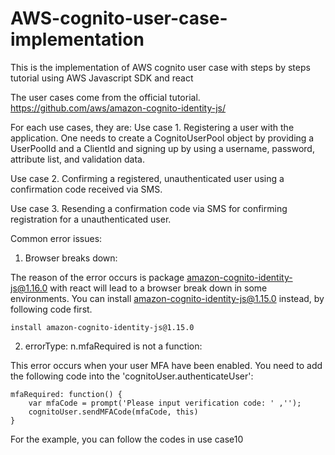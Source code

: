 # AWS-cognito-user-case-implementation
This is the implementation of AWS cognito user case with steps by steps tutorial
using AWS Javascript SDK and react

The user cases come from the official tutorial.
    https://github.com/aws/amazon-cognito-identity-js/

For each use cases, they are:
Use case 1. Registering a user with the application. One needs to create a
CognitoUserPool object by providing a UserPoolId and a ClientId and signing up
by using a username, password, attribute list, and validation data.


Use case 2. Confirming a registered, unauthenticated user using a confirmation
code received via SMS.


Use case 3. Resending a confirmation code via SMS for confirming registration
for a unauthenticated user.





Common error issues:
1. Browser breaks down:

The reason of the error occurs is package amazon-cognito-identity-js@1.16.0 with react will lead to a
browser break down in some environments. You can install amazon-cognito-identity-js@1.15.0
instead, by following code first.

```
install amazon-cognito-identity-js@1.15.0
```

2. errorType: n.mfaRequired is not a function:

This error occurs when your user MFA have been enabled. You need to add the
following code into the 'cognitoUser.authenticateUser':

```
mfaRequired: function() {
    var mfaCode = prompt('Please input verification code: ' ,'');
    cognitoUser.sendMFACode(mfaCode, this)
}
```

For the example, you can follow the codes in use case10
